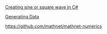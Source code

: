 [Creating sine or square wave in C#](https://stackoverflow.com/questions/203890/creating-sine-or-square-wave-in-c-sharp)

[Generating Data](https://numerics.mathdotnet.com/Generate.html)

https://github.com/mathnet/mathnet-numerics

